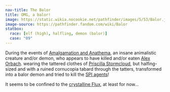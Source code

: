 ```yaml
---
nav-title: The Balor
title: OMG, a balor!
image: https://static.wikia.nocookie.net/pathfinder/images/5/53/Balor.jpg
image-source: https://pathfinder.fandom.com/wiki/Balor
statbox:
  race: [elf (high), halfling, demon (balor)]
  case: "09"
---
```


During the events of [Amalgamation and Anathema](../events/case-09), an insane
animalistic creature and/or demon, who appears to have killed and/or eaten
[Alex Orbach](alex-orbach). wearing the tattered clothes of [Priscilla
Stormcloud](priscilla-stormcloud), but halfing-sized and with a ruined
cornucopia tabard through the tatters, transformed into a balor demon and tried
to kill the [SPI agents](../orgs/spi)!

It seems to be confined to the
[crystalline Flux](../locales/flux#crystalline-flux), at least for now...
